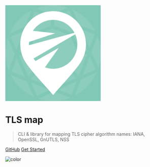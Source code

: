 <img src="_media/logo.png" data-origin="_media/logo.png" alt="logo" height="300">

# TLS map

> CLI & library for mapping TLS cipher algorithm names: IANA, OpenSSL, GnUTLS, NSS

[GitHub](https://github.com/sec-it/tls-map)
[Get Started](pages/quick-start?id=quick-start)

![color](#101010)
